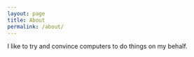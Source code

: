 ```yaml
---
layout: page
title: About
permalink: /about/
---
```


I like to try and convince computers to do things on my behalf.